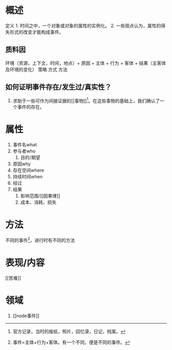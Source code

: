 # 概述
定义
	1. 时间之中，一个对象或对象的属性的实例化。
	2. 一些观点认为，属性的得失形式的改变才能构成事件。
## 质料因
环境（资源，上下文，时间，地点）+ 原因 + 主体 + 行为 + 客体 + 结果（主客体及环境的变化）
策略
方式
方法
## 如何证明事件存在/发生过/真实性？
1. 求助于一些可作为间接证据的[[事物]][^1]。在这些事物的基础上，我们确认了一个事件的存在。
# 属性
1. 事件名what
2. 参与者who
	1. 目的/期望
3. 原因why
4. 存在空间where
5. 持续时间when
6. 经过
7. 结果
	1. 影响范围/[[因果律]] 
	2. 成本、消耗、损失
# 方法
不同的事件[^2]，进行时有不同的方法
# 表现/内容
[[苦难]]

# 领域
1. [[node事件]]

[^1]: 官方记录，当时的报纸，照片，回忆录，日记，档案。
[^2]: 事件=主体+行为+客体。有一个不同，便是不同的事件。